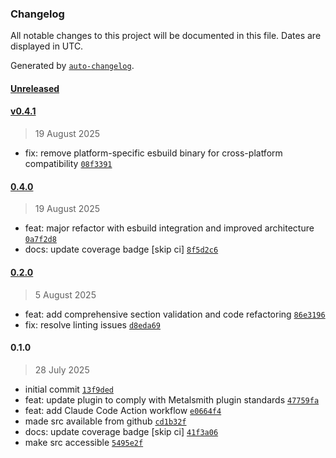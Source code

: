 ### Changelog

All notable changes to this project will be documented in this file. Dates are displayed in UTC.

Generated by [`auto-changelog`](https://github.com/CookPete/auto-changelog).

#### [Unreleased](https://github.com/wernerglinka/metalsmith-bundled-components/compare/v0.4.1...HEAD)

#### [v0.4.1](https://github.com/wernerglinka/metalsmith-bundled-components/compare/0.4.0...v0.4.1)

> 19 August 2025

- fix: remove platform-specific esbuild binary for cross-platform compatibility [`08f3391`](https://github.com/wernerglinka/metalsmith-bundled-components/commit/08f33915772e977db505d771e7b38d9dcae24b6b)

#### [0.4.0](https://github.com/wernerglinka/metalsmith-bundled-components/compare/0.2.0...0.4.0)

> 19 August 2025

- feat: major refactor with esbuild integration and improved architecture [`0a7f2d8`](https://github.com/wernerglinka/metalsmith-bundled-components/commit/0a7f2d8e6da067ee1911f54cea3620a3bb568185)
- docs: update coverage badge [skip ci] [`8f5d2c6`](https://github.com/wernerglinka/metalsmith-bundled-components/commit/8f5d2c69b03d9c6753079845b44ed5a135adda1b)

#### [0.2.0](https://github.com/wernerglinka/metalsmith-bundled-components/compare/0.1.0...0.2.0)

> 5 August 2025

- feat: add comprehensive section validation and code refactoring [`86e3196`](https://github.com/wernerglinka/metalsmith-bundled-components/commit/86e3196082a7bac3558d76033a84a5050aa72fb6)
- fix: resolve linting issues [`d8eda69`](https://github.com/wernerglinka/metalsmith-bundled-components/commit/d8eda695542090a233a3b236a8d9eee10326e7bf)

#### 0.1.0

> 28 July 2025

- initial commit [`13f9ded`](https://github.com/wernerglinka/metalsmith-bundled-components/commit/13f9dedf2e2740d65bfd9d9807f468e14e487603)
- feat: update plugin to comply with Metalsmith plugin standards [`47759fa`](https://github.com/wernerglinka/metalsmith-bundled-components/commit/47759fa745b9ee0fcf33af91e3699e2e26c517d4)
- feat: add Claude Code Action workflow [`e0664f4`](https://github.com/wernerglinka/metalsmith-bundled-components/commit/e0664f46c1676b38cab0f5ead36facc296d82d3e)
- made src available from github [`cd1b32f`](https://github.com/wernerglinka/metalsmith-bundled-components/commit/cd1b32f6e4ece00ceae107db11acf3453730a67d)
- docs: update coverage badge [skip ci] [`41f3a06`](https://github.com/wernerglinka/metalsmith-bundled-components/commit/41f3a06196e2fb8c986393c4d4425b5d07a95322)
- make src accessible [`5495e2f`](https://github.com/wernerglinka/metalsmith-bundled-components/commit/5495e2f8187c189db01883e1dd4529f4afd6154d)
